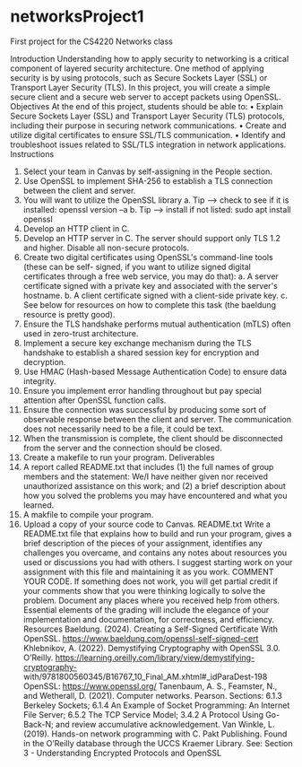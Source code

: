 # networksProject1
First project for the CS4220 Networks class 

Introduction
Understanding how to apply security to networking is a critical component of layered security
architecture. One method of applying security is by using protocols, such as Secure Sockets
Layer (SSL) or Transport Layer Security (TLS). In this project, you will create a simple secure
client and a secure web server to accept packets using OpenSSL.
Objectives
At the end of this project, students should be able to:
• Explain Secure Sockets Layer (SSL) and Transport Layer Security (TLS) protocols, including
their purpose in securing network communications.
• Create and utilize digital certificates to ensure SSL/TLS communication.
• Identify and troubleshoot issues related to SSL/TLS integration in network applications.
Instructions
1. Select your team in Canvas by self-assigning in the People section.
2. Use OpenSSL to implement SHA-256 to establish a TLS connection between the client and
server.
3. You will want to utilize the OpenSSL library
a. Tip --> check to see if it is installed: openssl version –a
b. Tip --> install if not listed: sudo apt install openssl
4. Develop an HTTP client in C.
5. Develop an HTTP server in C. The server should support only TLS 1.2 and higher. Disable all
non-secure protocols.
6. Create two digital certificates using OpenSSL's command-line tools (these can be self-
signed, if you want to utilize signed digital certificates through a free web service, you may
do that):
a. A server certificate signed with a private key and associated with the server's
hostname.
b. A client certificate signed with a client-side private key.
c. See below for resources on how to complete this task (the baeldung resource is
pretty good).
7. Ensure the TLS handshake performs mutual authentication (mTLS) often used in zero-trust
architecture.
8. Implement a secure key exchange mechanism during the TLS handshake to establish a
shared session key for encryption and decryption.
9. Use HMAC (Hash-based Message Authentication Code) to ensure data integrity.
10. Ensure you implement error handling throughout but pay special attention after OpenSSL
function calls.
11. Ensure the connection was successful by producing some sort of observable response
between the client and server. The communication does not necessarily need to be a file, it
could be text.
12. When the transmission is complete, the client should be disconnected from the server and
the connection should be closed.
13. Create a makefile to run your program.
Deliverables
1. A report called README.txt that includes (1) the full names of group members and the
statement: We/I have neither given nor received unauthorized assistance on this work; and
(2) a brief description about how you solved the problems you may have encountered and
what you learned.
2. A makfile to compile your program.
3. Upload a copy of your source code to Canvas.
README.txt
Write a README.txt file that explains how to build and run your program, gives a brief
description of the pieces of your assignment, identifies any challenges you overcame, and
contains any notes about resources you used or discussions you had with others. I suggest
starting work on your assignment with this file and maintaining it as you work.
COMMENT YOUR CODE. If something does not work, you will get partial credit if your
comments show that you were thinking logically to solve the problem. Document any places
where you received help from others. Essential elements of the grading will include the
elegance of your implementation and documentation, for correctness, and efficiency.
Resources
Baeldung. (2024). Creating a Self-Signed Certificate With OpenSSL.
https://www.baeldung.com/openssl-self-signed-cert
Khlebnikov, A. (2022). Demystifying Cryptography with OpenSSL 3.0. O’Reilly.
https://learning.oreilly.com/library/view/demystifying-cryptography-
with/9781800560345/B16767_10_Final_AM.xhtml#_idParaDest-198
OpenSSL: https://www.openssl.org/
Tanenbaum, A. S., Feamster, N., and Wetherall, D. (2021). Computer networks. Pearson.
Sections: 6.1.3 Berkeley Sockets; 6.1.4 An Example of Socket Programming: An Internet
File
Server; 6.5.2 The TCP Service Model; 3.4.2 A Protocol Using Go-Back-N; and review
accumulative acknowledgement.
Van Winkle, L. (2019). Hands-on network programming with C. Pakt Publishing.
Found in the O’Reilly database through the UCCS Kraemer Library. See: Section 3 -
Understanding Encrypted Protocols and OpenSSL
